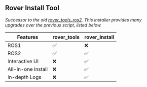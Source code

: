 ## Rover Install Tool	

*Successor to the old [rover_tools_ros2](https://github.com/RoverRobotics/rover_tools_ros2). This installer provides many upgrades over the previous script, listed below.*

| Features           | rover_tools | rover_install |
|--------------------|-------------|---------------|
| ROS1               | ✅           | ❌             |
| ROS2               | ✅           | ✅             |
| Interactive UI     | ❌           | ✅             |
| All-in-one Install | ❌           | ✅             |
| In-depth Logs      | ❌           | ✅             |


